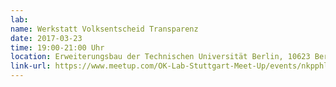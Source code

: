 ```yaml
---
lab: 
name: Werkstatt Volksentscheid Transparenz
date: 2017-03-23
time: 19:00-21:00 Uhr
location: Erweiterungsbau der Technischen Universität Berlin, 10623 Berlin
link-url: https://www.meetup.com/OK-Lab-Stuttgart-Meet-Up/events/nkpphlywfbsb/
---
```

